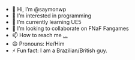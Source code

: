 - 👋 Hi, I’m @saymonwp
- 👀 I’m interested in programming
- 🌱 I’m currently learning UE5
- 💞️ I’m looking to collaborate on FNaF Fangames
- 📫 How to reach me [...](https://saymonwp.carrd.co/)
- 😄 Pronouns: He/Him
- ⚡ Fun fact: I am a Brazilian/British guy.

<!---
saymonwp/saymonwp is a ✨ special ✨ repository because its `README.md` (this file) appears on your GitHub profile.
You can click the Preview link to take a look at your changes.
--->
